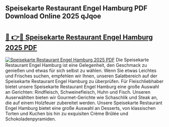 ## Speisekarte Restaurant Engel Hamburg PDF Download Online 2025 qJqoe

# <h2><a href="http://gc5hid.nevu.top/?p=Speisekarte+Restaurant+Engel+Hamburg">🔗 👉🔴 Speisekarte Restaurant Engel Hamburg 2025 PDF</a></h2>

[![Speisekarte Restaurant Engel Hamburg 2025 PDF](https://i.imgur.com/dBaPXMq.png)](http://gc5hid.nevu.top/?p=Speisekarte+Restaurant+Engel+Hamburg)
Die Speisekarte Restaurant Engel Hamburg ist eine Gelegenheit, den Geschmack zu genießen und etwas für sich selbst zu wählen. Wenn Sie etwas Leichtes und Frisches suchen, empfehlen wir Ihnen, unseren Salatbereich auf der Speisekarte Restaurant Engel Hamburg zu überprüfen. Für Fleischliebhaber bietet unsere Speisekarte Restaurant Engel Hamburg eine große Auswahl an Gerichten: Rindfleisch, Schweinefleisch, Huhn und Fisch. Unseren Auserwählten bieten wir Gourmet-Gerichte wie Schaschlik und Steak an, die auf einem Holzfeuer zubereitet werden. Unsere Speisekarte Restaurant Engel Hamburg bietet eine große Auswahl an Desserts, von klassischen Torten und Kuchen bis hin zu exquisiten Crème Brûlée und Schokoladenpyramiden.
